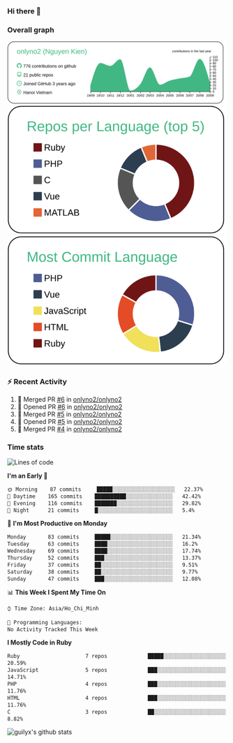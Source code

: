 ### Hi there 👋

### Overall graph
[![](https://raw.githubusercontent.com/onlyno2/onlyno2/master/profile-summary-card-output/vue/0-profile-details.svg)](https://github.com/vn7n24fzkq/github-profile-summary-cards)
[![](https://raw.githubusercontent.com/onlyno2/onlyno2/master/profile-summary-card-output/vue/1-repos-per-language.svg)](https://github.com/vn7n24fzkq/github-profile-summary-cards)
[![](https://raw.githubusercontent.com/onlyno2/onlyno2/master/profile-summary-card-output/vue/2-most-commit-language.svg)](https://github.com/vn7n24fzkq/github-profile-summary-cards)

### :zap: Recent Activity
<!--START_SECTION:activity-->
1. 🎉 Merged PR [#6](https://github.com//onlyno2/onlyno2/pull/6) in [onlyno2/onlyno2](https://github.com//onlyno2/onlyno2)
2. 💪 Opened PR [#6](https://github.com//onlyno2/onlyno2/pull/6) in [onlyno2/onlyno2](https://github.com//onlyno2/onlyno2)
3. 🎉 Merged PR [#5](https://github.com//onlyno2/onlyno2/pull/5) in [onlyno2/onlyno2](https://github.com//onlyno2/onlyno2)
4. 💪 Opened PR [#5](https://github.com//onlyno2/onlyno2/pull/5) in [onlyno2/onlyno2](https://github.com//onlyno2/onlyno2)
5. 🎉 Merged PR [#4](https://github.com//onlyno2/onlyno2/pull/4) in [onlyno2/onlyno2](https://github.com//onlyno2/onlyno2)
<!--END_SECTION:activity-->

### Time stats
<!--START_SECTION:waka-->
![Lines of code](https://img.shields.io/badge/From%20Hello%20World%20I%27ve%20Written-7.2%20million%20lines%20of%20code-blue)

**I'm an Early 🐤** 

```text
🌞 Morning    87 commits     █████░░░░░░░░░░░░░░░░░░░░   22.37% 
🌆 Daytime    165 commits    ██████████░░░░░░░░░░░░░░░   42.42% 
🌃 Evening    116 commits    ███████░░░░░░░░░░░░░░░░░░   29.82% 
🌙 Night      21 commits     █░░░░░░░░░░░░░░░░░░░░░░░░   5.4%

```
📅 **I'm Most Productive on Monday** 

```text
Monday       83 commits     █████░░░░░░░░░░░░░░░░░░░░   21.34% 
Tuesday      63 commits     ████░░░░░░░░░░░░░░░░░░░░░   16.2% 
Wednesday    69 commits     ████░░░░░░░░░░░░░░░░░░░░░   17.74% 
Thursday     52 commits     ███░░░░░░░░░░░░░░░░░░░░░░   13.37% 
Friday       37 commits     ██░░░░░░░░░░░░░░░░░░░░░░░   9.51% 
Saturday     38 commits     ██░░░░░░░░░░░░░░░░░░░░░░░   9.77% 
Sunday       47 commits     ███░░░░░░░░░░░░░░░░░░░░░░   12.08%

```


📊 **This Week I Spent My Time On** 

```text
⌚︎ Time Zone: Asia/Ho_Chi_Minh

💬 Programming Languages: 
No Activity Tracked This Week

```

**I Mostly Code in Ruby** 

```text
Ruby                     7 repos             █████░░░░░░░░░░░░░░░░░░░░   20.59% 
JavaScript               5 repos             ███░░░░░░░░░░░░░░░░░░░░░░   14.71% 
PHP                      4 repos             ███░░░░░░░░░░░░░░░░░░░░░░   11.76% 
HTML                     4 repos             ███░░░░░░░░░░░░░░░░░░░░░░   11.76% 
C                        3 repos             ██░░░░░░░░░░░░░░░░░░░░░░░   8.82%

```



<!--END_SECTION:waka-->
<!--
**onlyno2/onlyno2** is a ✨ _special_ ✨ repository because its `README.md` (this file) appears on your GitHub profile.

Here are some ideas to get you started:

- 🔭 I’m currently working on ...
- 🌱 I’m currently learning ...
- 👯 I’m looking to collaborate on ...
- 🤔 I’m looking for help with ...
- 💬 Ask me about ...
- 📫 How to reach me: ...
- 😄 Pronouns: ...
- ⚡ Fun fact: ...
-->

![guilyx's github stats](https://github-readme-stats.vercel.app/api?username=onlyno2&show_icons=true&hide_border=true)
